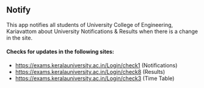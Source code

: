 ## Notify

This app notifies all students of University College of Engineering, Kariavattom about University Notifications & Results when there is a change in the site.

#### Checks for updates in the following sites:
* https://exams.keralauniversity.ac.in/Login/check1 (Notifications)
* https://exams.keralauniversity.ac.in/Login/check8 (Results)
* https://exams.keralauniversity.ac.in/Login/check3 (Time Table)
